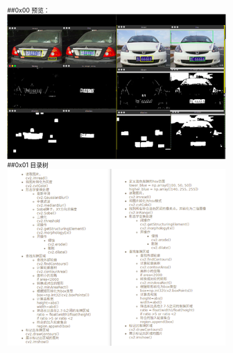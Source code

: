 ##0x00 预览：
![image](https://github.com/0x024/PRT/blob/master/test/temp/exp.png)
##0x01 目录树
![image](https://github.com/0x024/PRT/blob/master/test/temp/tree.png)
